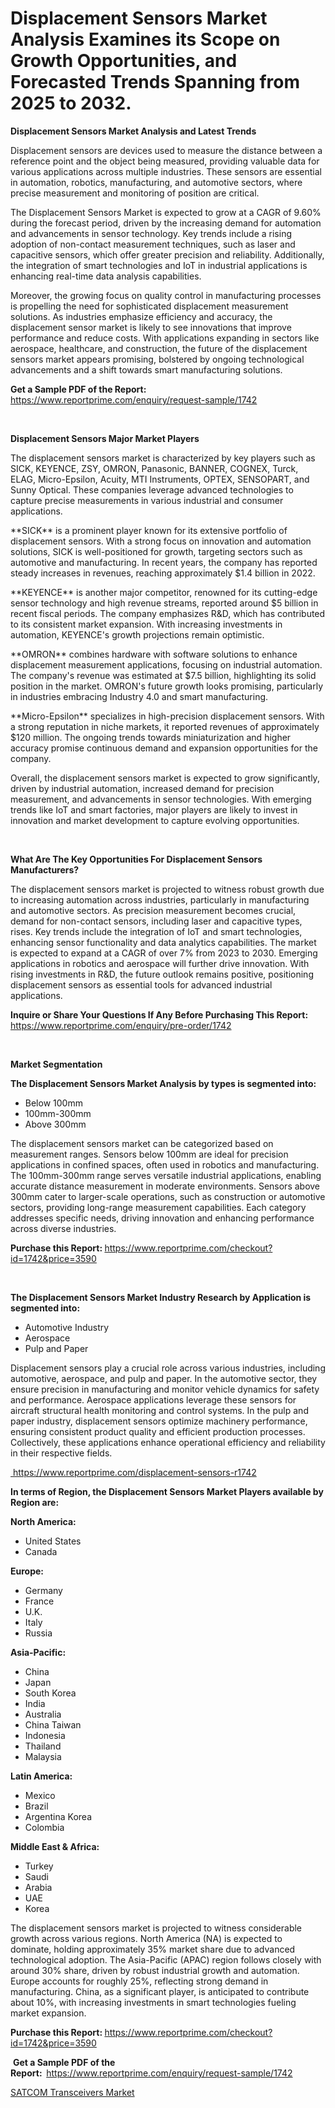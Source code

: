 <p><h1>Displacement Sensors Market Analysis Examines its Scope on Growth Opportunities, and Forecasted Trends Spanning from 2025 to 2032.</h1></p><p><strong>Displacement Sensors Market Analysis and Latest Trends</strong></p>
<p><p>Displacement sensors are devices used to measure the distance between a reference point and the object being measured, providing valuable data for various applications across multiple industries. These sensors are essential in automation, robotics, manufacturing, and automotive sectors, where precise measurement and monitoring of position are critical.</p><p>The Displacement Sensors Market is expected to grow at a CAGR of 9.60% during the forecast period, driven by the increasing demand for automation and advancements in sensor technology. Key trends include a rising adoption of non-contact measurement techniques, such as laser and capacitive sensors, which offer greater precision and reliability. Additionally, the integration of smart technologies and IoT in industrial applications is enhancing real-time data analysis capabilities.</p><p>Moreover, the growing focus on quality control in manufacturing processes is propelling the need for sophisticated displacement measurement solutions. As industries emphasize efficiency and accuracy, the displacement sensor market is likely to see innovations that improve performance and reduce costs. With applications expanding in sectors like aerospace, healthcare, and construction, the future of the displacement sensors market appears promising, bolstered by ongoing technological advancements and a shift towards smart manufacturing solutions.</p></p>
<p><strong>Get a Sample PDF of the Report:&nbsp;</strong> <a href="https://www.reportprime.com/enquiry/request-sample/1742?utm_campaign=3258&utm_medium=2&utm_source=Github&utm_content=ia&utm_term=18032025&utm_id=displacement-sensors">https://www.reportprime.com/enquiry/request-sample/1742</a></p>
<p>&nbsp;</p>
<p><strong>Displacement Sensors Major Market Players</strong></p>
<p><p>The displacement sensors market is characterized by key players such as SICK, KEYENCE, ZSY, OMRON, Panasonic, BANNER, COGNEX, Turck, ELAG, Micro-Epsilon, Acuity, MTI Instruments, OPTEX, SENSOPART, and Sunny Optical. These companies leverage advanced technologies to capture precise measurements in various industrial and consumer applications.</p><p>**SICK** is a prominent player known for its extensive portfolio of displacement sensors. With a strong focus on innovation and automation solutions, SICK is well-positioned for growth, targeting sectors such as automotive and manufacturing. In recent years, the company has reported steady increases in revenues, reaching approximately $1.4 billion in 2022.</p><p>**KEYENCE** is another major competitor, renowned for its cutting-edge sensor technology and high revenue streams, reported around $5 billion in recent fiscal periods. The company emphasizes R&D, which has contributed to its consistent market expansion. With increasing investments in automation, KEYENCE's growth projections remain optimistic.</p><p>**OMRON** combines hardware with software solutions to enhance displacement measurement applications, focusing on industrial automation. The company's revenue was estimated at $7.5 billion, highlighting its solid position in the market. OMRON's future growth looks promising, particularly in industries embracing Industry 4.0 and smart manufacturing.</p><p>**Micro-Epsilon** specializes in high-precision displacement sensors. With a strong reputation in niche markets, it reported revenues of approximately $120 million. The ongoing trends towards miniaturization and higher accuracy promise continuous demand and expansion opportunities for the company.</p><p>Overall, the displacement sensors market is expected to grow significantly, driven by industrial automation, increased demand for precision measurement, and advancements in sensor technologies. With emerging trends like IoT and smart factories, major players are likely to invest in innovation and market development to capture evolving opportunities.</p></p>
<p>&nbsp;</p>
<p><strong>What Are The Key Opportunities For Displacement Sensors Manufacturers?</strong></p>
<p><p>The displacement sensors market is projected to witness robust growth due to increasing automation across industries, particularly in manufacturing and automotive sectors. As precision measurement becomes crucial, demand for non-contact sensors, including laser and capacitive types, rises. Key trends include the integration of IoT and smart technologies, enhancing sensor functionality and data analytics capabilities. The market is expected to expand at a CAGR of over 7% from 2023 to 2030. Emerging applications in robotics and aerospace will further drive innovation. With rising investments in R&D, the future outlook remains positive, positioning displacement sensors as essential tools for advanced industrial applications.</p></p>
<p><strong>Inquire or Share Your Questions If Any Before Purchasing This Report:</strong> <a href="https://www.reportprime.com/enquiry/pre-order/1742?utm_campaign=3258&utm_medium=2&utm_source=Github&utm_content=ia&utm_term=18032025&utm_id=displacement-sensors">https://www.reportprime.com/enquiry/pre-order/1742</a></p>
<p>&nbsp;</p>
<p><strong>Market Segmentation</strong></p>
<p><strong>The Displacement Sensors Market Analysis by types is segmented into:</strong></p>
<p><ul><li>Below 100mm</li><li>100mm-300mm</li><li>Above 300mm</li></ul></p>
<p><p>The displacement sensors market can be categorized based on measurement ranges. Sensors below 100mm are ideal for precision applications in confined spaces, often used in robotics and manufacturing. The 100mm-300mm range serves versatile industrial applications, enabling accurate distance measurement in moderate environments. Sensors above 300mm cater to larger-scale operations, such as construction or automotive sectors, providing long-range measurement capabilities. Each category addresses specific needs, driving innovation and enhancing performance across diverse industries.</p></p>
<p><strong>Purchase this Report:&nbsp;</strong><a href="https://www.reportprime.com/checkout?id=1742&price=3590&utm_campaign=3258&utm_medium=2&utm_source=Github&utm_content=ia&utm_term=18032025&utm_id=displacement-sensors">https://www.reportprime.com/checkout?id=1742&price=3590</a></p>
<p>&nbsp;</p>
<p><strong>The Displacement Sensors Market Industry Research by Application is segmented into:</strong></p>
<p><ul><li>Automotive Industry</li><li>Aerospace</li><li>Pulp and Paper</li></ul></p>
<p><p>Displacement sensors play a crucial role across various industries, including automotive, aerospace, and pulp and paper. In the automotive sector, they ensure precision in manufacturing and monitor vehicle dynamics for safety and performance. Aerospace applications leverage these sensors for aircraft structural health monitoring and control systems. In the pulp and paper industry, displacement sensors optimize machinery performance, ensuring consistent product quality and efficient production processes. Collectively, these applications enhance operational efficiency and reliability in their respective fields.</p></p>
<p><a href="https://www.reportprime.com/displacement-sensors-r1742?utm_campaign=3258&utm_medium=2&utm_source=Github&utm_content=ia&utm_term=18032025&utm_id=displacement-sensors">&nbsp;https://www.reportprime.com/displacement-sensors-r1742</a></p>
<p><strong>In terms of Region, the Displacement Sensors Market Players available by Region are:</strong></p>
<p>
    <p> <strong> North America: </strong>
        <ul>
            <li>United States</li>
            <li>Canada</li>
        </ul>
        </p> 
    <p> <strong> Europe: </strong>
        <ul>
            <li>Germany</li>
            <li>France</li>
            <li>U.K.</li>
            <li>Italy</li>
            <li>Russia</li>
        </ul>
        </p> 
    <p> <strong> Asia-Pacific: </strong>
        <ul>
            <li>China</li>
            <li>Japan</li>
            <li>South Korea</li>
            <li>India</li>
            <li>Australia</li>
            <li>China Taiwan</li>
            <li>Indonesia</li>
            <li>Thailand</li>
            <li>Malaysia</li>
        </ul>
        </p> 
    <p> <strong> Latin America: </strong>
        <ul>
            <li>Mexico</li>
            <li>Brazil</li>
            <li>Argentina Korea</li>
            <li>Colombia</li>
        </ul>
        </p> 
    <p> <strong> Middle East & Africa: </strong>
        <ul>
            <li>Turkey</li>
            <li>Saudi</li>
            <li>Arabia</li>
            <li>UAE</li>
            <li>Korea</li>
        </ul>
    </p>
    </p>
<p><p>The displacement sensors market is projected to witness considerable growth across various regions. North America (NA) is expected to dominate, holding approximately 35% market share due to advanced technological adoption. The Asia-Pacific (APAC) region follows closely with around 30% share, driven by robust industrial growth and automation. Europe accounts for roughly 25%, reflecting strong demand in manufacturing. China, as a significant player, is anticipated to contribute about 10%, with increasing investments in smart technologies fueling market expansion.</p></p>
<p><strong>Purchase this Report: </strong><a href="https://www.reportprime.com/checkout?id=1742&price=3590&utm_campaign=3258&utm_medium=2&utm_source=Github&utm_content=ia&utm_term=18032025&utm_id=displacement-sensors">https://www.reportprime.com/checkout?id=1742&price=3590</a></p>
<p>&nbsp;<strong>Get a Sample PDF of the Report:&nbsp;&nbsp;</strong><a href="https://www.reportprime.com/enquiry/request-sample/1742?utm_campaign=3258&utm_medium=2&utm_source=Github&utm_content=ia&utm_term=18032025&utm_id=displacement-sensors">https://www.reportprime.com/enquiry/request-sample/1742</a></p>
<p><strong></strong></p>
<p><p><a href="https://github.com/haagarocapmj/Market-Research-Report-List-1/blob/main/satcom-transceivers-market.md?utm_campaign=3258&utm_medium=2&utm_source=Github&utm_content=ia&utm_term=18032025&utm_id=displacement-sensors">SATCOM Transceivers Market</a></p></p>